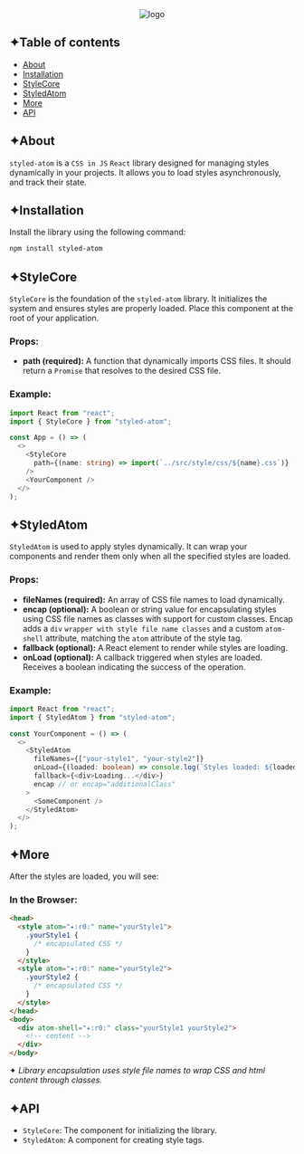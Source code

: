 <div align="center">
  <img src="https://drive.google.com/uc?export=view&id=1zaKS3ZOVpeVEY2xcwZmUhdYuRBGBzZRR" alt="logo"/>
</div>

## ✦Table of contents

- [About](#About)
- [Installation](#Installation)
- [StyleCore](#StyleCore)
- [StyledAtom](#StyledAtom)
- [More](#More)
- [API](#API)

## ✦About

`styled-atom` is a `CSS in JS` `React` library designed for managing styles dynamically in your projects.
It allows you to load styles asynchronously, and track their state.

## ✦Installation

Install the library using the following command:

```bash
npm install styled-atom
```

## ✦StyleCore

`StyleCore` is the foundation of the `styled-atom` library. It initializes the system and ensures styles are properly loaded. Place this component at the root of your application.

### Props:

- **path (required):** A function that dynamically imports CSS files. It should return a `Promise` that resolves to the desired CSS file.

### Example:

```typescript
import React from "react";
import { StyleCore } from "styled-atom";

const App = () => (
  <>
    <StyleCore
      path={(name: string) => import(`../src/style/css/${name}.css`)}
    />
    <YourComponent />
  </>
);
```

## ✦StyledAtom

`StyledAtom` is used to apply styles dynamically. It can wrap your components and render them only when all the specified styles are loaded.

### Props:

- **fileNames (required):** An array of CSS file names to load dynamically.
- **encap (optional):** A boolean or string value for encapsulating styles using CSS file names as classes with support for custom classes. Encap adds a `div` `wrapper with style file name classes` and a custom `atom-shell` attribute, matching the `atom` attribute of the style tag.
- **fallback (optional):** A React element to render while styles are loading.
- **onLoad (optional):** A callback triggered when styles are loaded. Receives a boolean indicating the success of the operation.

### Example:

```typescript
import React from "react";
import { StyledAtom } from "styled-atom";

const YourComponent = () => (
  <>
    <StyledAtom
      fileNames={["your-style1", "your-style2"]}
      onLoad={(loaded: boolean) => console.log(`Styles loaded: ${loaded}`)}
      fallback={<div>Loading...</div>}
      encap // or encap="additionalClass"
    >
      <SomeComponent />
    </StyledAtom>
  </>
);
```

## ✦More

After the styles are loaded, you will see:

### In the Browser:

```html
<head>
  <style atom="✦:r0:" name="yourStyle1">
    .yourStyle1 {
      /* encapsulated CSS */
    }
  </style>
  <style atom="✦:r0:" name="yourStyle2">
    .yourStyle2 {
      /* encapsulated CSS */
    }
  </style>
</head>
<body>
  <div atom-shell="✦:r0:" class="yourStyle1 yourStyle2">
    <!-- content -->
  </div>
</body>
```

✦ _Library encapsulation uses style file names to wrap CSS and html content through classes._

## ✦API

- `StyleCore`: The component for initializing the library.
- `StyledAtom`: A component for creating style tags.
